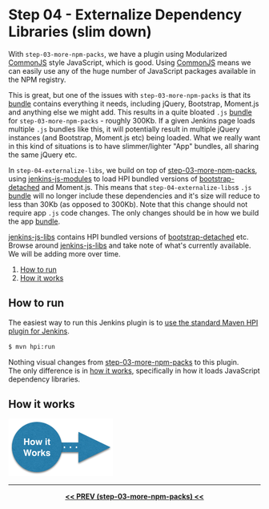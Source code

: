 # Step 04 - Externalize Dependency Libraries (slim down)
With `step-03-more-npm-packs`, we have a plugin using Modularized [CommonJS] style JavaScript, which is good. Using
[CommonJS] means we can easily use any of the huge number of JavaScript packages available in the NPM registry.

This is great, but one of the issues with `step-03-more-npm-packs` is that its [bundle] contains everything it needs,
including jQuery, Bootstrap, Moment.js and anything else we might add. This results in a quite bloated `.js` [bundle]
for `step-03-more-npm-packs` - roughly 300Kb. If a given Jenkins page loads multiple `.js` bundles like this, it will
potentially result in multiple jQuery instances (and Bootstrap, Moment.js etc) being loaded. What we really want in
this kind of situations is to have slimmer/lighter "App" bundles, all sharing the same jQuery etc.

In `step-04-externalize-libs`, we build on top of <a href="../../../tree/master/step-03-more-npm-packs">step-03-more-npm-packs</a>,
using [jenkins-js-modules] to load HPI bundled versions of [bootstrap-detached]
and Moment.js. This means that `step-04-externalize-libs`s `.js` [bundle] will no longer include these dependencies
and it's size will reduce to less than 30Kb (as opposed to 300Kb). Note that this change should not require app `.js`
code changes. The only changes should be in how we build the app [bundle].

[jenkins-js-libs] contains HPI bundled versions of [bootstrap-detached] etc. Browse around [jenkins-js-libs] and take
note of what's currently available. We will be adding more over time. 

<p>
<ol>
    <li><a href="#how-to-run">How to run</a><br/>
    <li><a href="HOW-IT-WORKS.md">How it works</a><br/>
</ol>    
</p>

## How to run
The easiest way to run this Jenkins plugin is to [use the standard Maven HPI plugin for Jenkins](https://wiki.jenkins-ci.org/display/JENKINS/Plugin+tutorial#Plugintutorial-DebuggingaPlugin).

```sh
$ mvn hpi:run
```

Nothing visual changes from <a href="../../../tree/master/step-03-more-npm-packs">step-03-more-npm-packs</a> to this plugin.  
The only difference is in <a href="HOW-IT-WORKS.md">how it works</a>, specifically in how it loads JavaScript dependency
libraries.  

## How it works

<a href="HOW-IT-WORKS.md"><img src="../img/how-it-works.png" /></a>

<hr/>
<p align="center">
<b><a href="../../../tree/master/step-03-more-npm-packs">&lt;&lt; PREV (step-03-more-npm-packs) &lt;&lt;</a></b>
</p>

[Node.js]: https://nodejs.org
[Gulp]: https://github.com/gulpjs/gulp
[jenkins-js-builder]: https://github.com/jenkinsci/js-builder
[jenkins-js-modules]: https://github.com/jenkinsci/js-modules
[jenkins-js-libs]: https://github.com/jenkinsci/js-libs
[CommonJS]: http://www.commonjs.org/
[jquery-detached]: https://github.com/tfennelly/jquery-detached
[bootstrap-detached]: https://github.com/tfennelly/bootstrap-detached
[Browserify]: http://browserify.org/
[bundle]: https://github.com/jenkinsci/js-modules/blob/master/FAQs.md#what-is-the-difference-between-a-module-and-a-bundle

